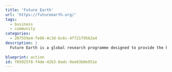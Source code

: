 ```yaml
---
title: 'Future Earth'
url: 'https://futureearth.org/'
tags:
  - business
  - community
categories:
  - 207559a4-fe66-4c3d-bc6c-4f721f9562a4
description: |
  Future Earth is a global research programme designed to provide the knowledge needed to support transformations towards sustainability. They focus on systems-based approaches, seeking to deepen the understanding of complex Earth systems and human dynamics across different disciplines.
  
blueprint: action
id: f05025f8-f4de-42b3-8adc-9ee63b0e951e
---
```

